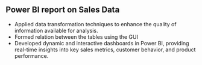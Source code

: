 ## Power BI report on Sales Data
- Applied data transformation techniques to enhance the quality of information available for analysis.
- Formed relation between the tables using the GUI
- Developed dynamic and interactive dashboards in Power BI, providing real-time insights into key sales metrics, customer behavior, and product performance.
